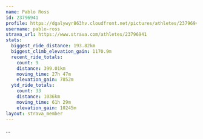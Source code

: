 ```yaml
---
name: Pablo Ross
id: 23796941
profile: https://dgalywyr863hv.cloudfront.net/pictures/athletes/23796941/14615399/1/large.jpg
username: pablo-ross
strava_url: https://www.strava.com/athletes/23796941
stats:
  biggest_ride_distance: 193.82km
  biggest_climb_elevation_gain: 1170.9m
  recent_ride_totals:
    count: 9
    distance: 399.01km
    moving_time: 27h 47m
    elevation_gain: 7852m
  ytd_ride_totals:
    count: 33
    distance: 1036km
    moving_time: 61h 29m
    elevation_gain: 10245m
layout: strava_member
--- 
```

...
